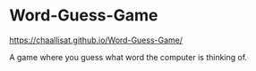 # Word-Guess-Game

https://chaallisat.github.io/Word-Guess-Game/

A game where you guess what word the computer is thinking of.
